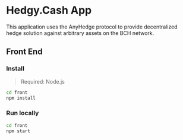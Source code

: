 # Hedgy.Cash App

This application uses the AnyHedge protocol to provide decentralized hedge solution against arbitrary assets on the BCH network.

## Front End

### Install

> Required: Node.js

```bash
cd front
npm install
```

### Run locally

```bash
cd front
npm start
```